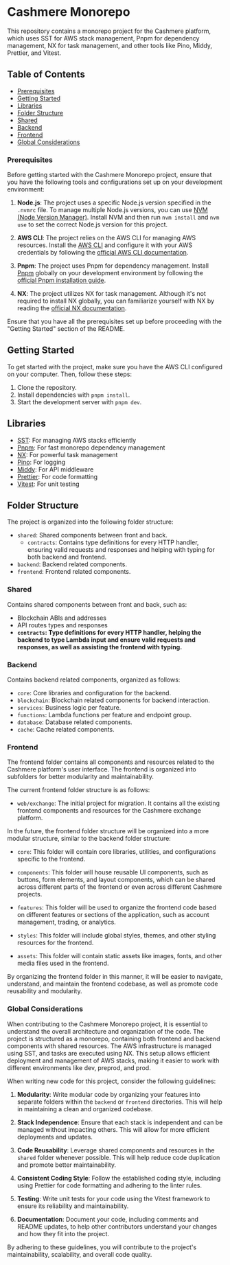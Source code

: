 # Cashmere Monorepo

This repository contains a monorepo project for the Cashmere platform, which uses SST for AWS stack management, Pnpm for dependency management, NX for task management, and other tools like Pino, Middy, Prettier, and Vitest.

## Table of Contents

-   [Prerequisites](#prerequisites)
-   [Getting Started](#getting-started)
-   [Libraries](#libraries)
-   [Folder Structure](#folder-structure)
-   [Shared](#shared)
-   [Backend](#backend)
-   [Frontend](#frontend)
-   [Global Considerations](#global-considerations)

### Prerequisites

Before getting started with the Cashmere Monorepo project, ensure that you have the following tools and configurations set up on your development environment:

1. **Node.js**: The project uses a specific Node.js version specified in the `.nvmrc` file. To manage multiple Node.js versions, you can use [NVM (Node Version Manager)](https://github.com/nvm-sh/nvm). Install NVM and then run `nvm install` and `nvm use` to set the correct Node.js version for this project.

2. **AWS CLI**: The project relies on the AWS CLI for managing AWS resources. Install the [AWS CLI](https://aws.amazon.com/cli/) and configure it with your AWS credentials by following the [official AWS CLI documentation](https://docs.aws.amazon.com/cli/latest/userguide/cli-chap-welcome.html).

3. **Pnpm**: The project uses Pnpm for dependency management. Install [Pnpm](https://pnpm.io/) globally on your development environment by following the [official Pnpm installation guide](https://pnpm.io/installation).

4. **NX**: The project utilizes NX for task management. Although it's not required to install NX globally, you can familiarize yourself with NX by reading the [official NX documentation](https://nx.dev/).

Ensure that you have all the prerequisites set up before proceeding with the "Getting Started" section of the README.

## Getting Started

To get started with the project, make sure you have the AWS CLI configured on your computer. Then, follow these steps:

1. Clone the repository.
2. Install dependencies with `pnpm install`.
3. Start the development server with `pnpm dev`.

## Libraries

-   [SST](https://github.com/serverless-stack/serverless-stack): For managing AWS stacks efficiently
-   [Pnpm](https://pnpm.io/): For fast monorepo dependency management
-   [NX](https://nx.dev/): For powerful task management
-   [Pino](https://github.com/pinojs/pino): For logging
-   [Middy](https://github.com/middyjs/middy): For API middleware
-   [Prettier](https://prettier.io/): For code formatting
-   [Vitest](https://github.com/vitest-dev/vitest): For unit testing

## Folder Structure

The project is organized into the following folder structure:

-   `shared`: Shared components between front and back.
    -   `contracts`: Contains type definitions for every HTTP handler, ensuring valid requests and responses and helping with typing for both backend and frontend.
-   `backend`: Backend related components.
-   `frontend`: Frontend related components.

### Shared

Contains shared components between front and back, such as:

-   Blockchain ABIs and addresses
-   API routes types and responses
-   **`contracts`: Type definitions for every HTTP handler, helping the backend to type Lambda input and ensure valid requests and responses, as well as assisting the frontend with typing.**

### Backend

Contains backend related components, organized as follows:

-   `core`: Core libraries and configuration for the backend.
-   `blockchain`: Blockchain related components for backend interaction.
-   `services`: Business logic per feature.
-   `functions`: Lambda functions per feature and endpoint group.
-   `database`: Database related components.
-   `cache`: Cache related components.

### Frontend

The frontend folder contains all components and resources related to the Cashmere platform's user interface. The frontend is organized into subfolders for better modularity and maintainability.

The current frontend folder structure is as follows:

-   `web/exchange`: The initial project for migration. It contains all the existing frontend components and resources for the Cashmere exchange platform.

In the future, the frontend folder structure will be organized into a more modular structure, similar to the backend folder structure:

-   `core`: This folder will contain core libraries, utilities, and configurations specific to the frontend.

-   `components`: This folder will house reusable UI components, such as buttons, form elements, and layout components, which can be shared across different parts of the frontend or even across different Cashmere projects.

-   `features`: This folder will be used to organize the frontend code based on different features or sections of the application, such as account management, trading, or analytics.

-   `styles`: This folder will include global styles, themes, and other styling resources for the frontend.

-   `assets`: This folder will contain static assets like images, fonts, and other media files used in the frontend.

By organizing the frontend folder in this manner, it will be easier to navigate, understand, and maintain the frontend codebase, as well as promote code reusability and modularity.

### Global Considerations

When contributing to the Cashmere Monorepo project, it is essential to understand the overall architecture and organization of the code. The project is structured as a monorepo, containing both frontend and backend components with shared resources. The AWS infrastructure is managed using SST, and tasks are executed using NX. This setup allows efficient deployment and management of AWS stacks, making it easier to work with different environments like dev, preprod, and prod.

When writing new code for this project, consider the following guidelines:

1. **Modularity**: Write modular code by organizing your features into separate folders within the `backend` or `frontend` directories. This will help in maintaining a clean and organized codebase.

2. **Stack Independence**: Ensure that each stack is independent and can be managed without impacting others. This will allow for more efficient deployments and updates.

3. **Code Reusability**: Leverage shared components and resources in the `shared` folder whenever possible. This will help reduce code duplication and promote better maintainability.

4. **Consistent Coding Style**: Follow the established coding style, including using Prettier for code formatting and adhering to the linter rules.

5. **Testing**: Write unit tests for your code using the Vitest framework to ensure its reliability and maintainability.

6. **Documentation**: Document your code, including comments and README updates, to help other contributors understand your changes and how they fit into the project.

By adhering to these guidelines, you will contribute to the project's maintainability, scalability, and overall code quality.
